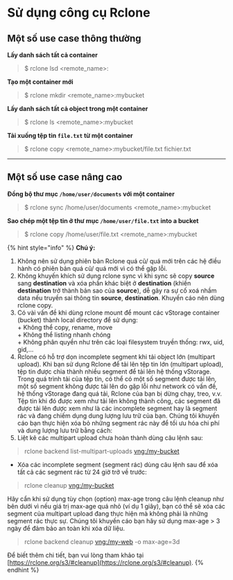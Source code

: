 # Sử dụng công cụ Rclone

## Một số use case thông thường <a href="#sudungcongcurclone-motsousecasethongthuong" id="sudungcongcurclone-motsousecasethongthuong"></a>

**Lấy danh sách tất cả container**

> $ rclone lsd \<remote\_name>:

**Tạo một container mới**

> $ rclone mkdir \<remote\_name>:mybucket

**Lấy danh sách tất cả object trong một container**

> $ rclone ls \<remote\_name>:mybucket

**Tải xuống tệp tin `file.txt` từ một container**

> $ rclone copy \<remote\_name>:mybucket/file.txt fichier.txt

***

## Một số use case nâng cao <a href="#sudungcongcurclone-motsousecasenangcao" id="sudungcongcurclone-motsousecasenangcao"></a>

**Đồng bộ thư mục `/home/user/documents` với một container**

> $ rclone sync /home/user/documents \<remote\_name>:mybucket

**Sao chép một tệp tin ở thư mục `/home/user/file.txt` into a bucket**

> $ rclone copy /home/user/file.txt \<remote\_name>:mybucket

{% hint style="info" %}
**Chú ý:**&#x20;

1. Không nên sử dụng phiên bản Rclone quá cũ/ quá mới trên các hệ điều hành có phiên bản quá cũ/ quá mới vì có thể gặp lỗi.
2. Không khuyến khích sử dụng rclone sync vì khi sync sẽ copy **source** sang **destination** và xóa phần khác biệt ở **destination** (khiến **destination** trở thành bản sao của **source**), dễ gây ra sự cố xoá nhầm data nếu truyền sai thông tin **source**, **destination**. Khuyến cáo nên dùng rclone copy.
3. &#x20;Có vài vấn đề khi dùng rclone mount để mount các vStorage container (bucket) thành local directory để sử dụng:\
   \+ Không thể copy, rename, move\
   \+ Không thể listing nhanh chóng\
   \+ Không phân quyền như trên các loại filesystem truyền thống: rwx, uid, gid,...
4. Rclone có hỗ trợ dọn incomplete segment khi tải object lớn (multipart upload). Khi bạn sử dụng Rclone để tải lên tệp tin lớn (multipart upload), tệp tin được chia thành nhiều segment để tải lên hệ thống vStorage. Trong quá trình tải của tệp tin, có thể có một số segment được tải lên, một số segment không được tải lên do gặp lỗi như network có vấn đề, hệ thống vStorage đang quá tải, Rclone của bạn bị dừng chạy, treo, v.v. Tệp tin khi đó được xem như tải lên không thành công, các segment đã được tải lên được xem như là các incomplete segment hay là segment rác và đang chiếm dụng dung lượng lưu trữ của bạn. Chúng tôi khuyến cáo bạn thực hiện xóa bỏ những segment rác này để tối ưu hóa chi phí và dung lượng lưu trữ bằng cách:
5. Liệt kê các multipart upload chưa hoàn thành dùng câu lệnh sau:

> rclone  backend list-multipart-uploads [vng:/my-bucket](http://vng/my-bucket)

* Xóa các incomplete segment (segment rác) dùng câu lệnh sau để xóa tất cả các segment rác từ 24 giờ trở về trước:

> rclone cleanup [vng:/my-bucket](http://vng/my-bucket)

Hãy cẩn khi sử dụng tùy chọn (option) max-age trong câu lệnh cleanup như bên dưới vì nếu giá trị max-age quá nhỏ (ví dụ 1 giây), bạn có thể sẽ xóa các segment của multipart upload đang thực hiện mà không phải là những segment rác thực sự. Chúng tôi khuyến cáo bạn hãy sử dụng max-age > 3 ngày để đảm bảo an toàn khi xóa dữ liệu.

> rclone backend cleanup [vng:/my-web](http://vng/my-web) -o max-age=3d

Để biết thêm chi tiết, bạn vui lòng tham khảo tại [https://rclone.org/s3/#cleanup](https://rclone.org/s3/#cleanup).
{% endhint %}
